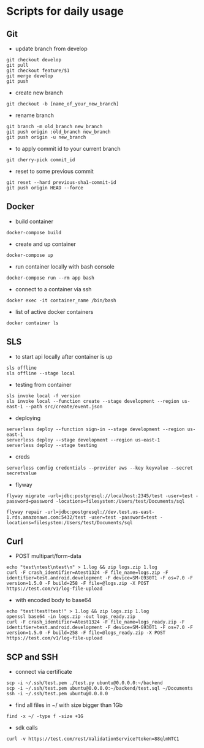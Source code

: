 # Scripts for daily usage


## Git
- update branch from develop
```
git checkout develop
git pull
git checkout feature/$1
git merge develop 
git push
```

- create new branch
```
git checkout -b [name_of_your_new_branch]
```

- rename branch
```
git branch -m old_branch new_branch
git push origin :old_branch new_branch
git push origin -u new_branch
```

- to apply commit id to your current branch
```
git cherry-pick commit_id
```

- reset to some previous commit
```
git reset --hard previous-sha1-commit-id
git push origin HEAD --force
```


## Docker
- build container
```
docker-compose build
```

- create and up container
```
docker-compose up
```

- run container locally with bash console
```
docker-compose run --rm app bash
```

- connect to a container via ssh
```
docker exec -it container_name /bin/bash
```

- list of active docker containers
```
docker container ls
```


## SLS
- to start api locally after container is up
```
sls offline
sls offline --stage local
```

- testing from container
```
sls invoke local -f version
sls invoke local --function create --stage development --region us-east-1 --path src/create/event.json
```

- deploying
```
serverless deploy --function sign-in --stage development --region us-east-1
serverless deploy --stage development --region us-east-1
serverless deploy --stage testing
```

- creds
```
serverless config credentials --provider aws --key keyvalue --secret secretvalue
```

- flyway
```
flyway migrate -url=jdbc:postgresql://localhost:2345/test -user=test -password=password -locations=filesystem:/Users/test/Documents/sql

flyway repair -url=jdbc:postgresql://dev.test.us-east-1.rds.amazonaws.com:5432/test -user=test -password=test -locations=filesystem:/Users/test/Documents/sql
```

## Curl
- POST multipart/form-data
```
echo "test\ntest\ntest\n" > 1.log && zip logs.zip 1.log
curl -F crash_identifier=Atest1324 -F file_name=logs.zip -F identifier=test.android.development -F device=SM-G930T1 -F os=7.0 -F version=1.5.0 -F build=258 -F file=@logs.zip -X POST https://test.com/v1/log-file-upload
```

- with encoded body to base64
```
echo "test!test!test!" > 1.log && zip logs.zip 1.log
openssl base64 -in logs.zip -out logs_ready.zip
curl -F crash_identifier=Atest1324 -F file_name=logs_ready.zip -F identifier=test.android.development -F device=SM-G930T1 -F os=7.0 -F version=1.5.0 -F build=258 -F file=@logs_ready.zip -X POST https://test.com/v1/log-file-upload
```

## SCP and SSH
- connect via certificate
```
scp -i ~/.ssh/test.pem ./test.py ubuntu@0.0.0.0:~/backend
scp -i ~/.ssh/test.pem ubuntu@0.0.0.0:~/backend/test.sql ~/Documents
ssh -i ~/.ssh/test.pem ubuntu@0.0.0.0
```

- find all files in ~/ with size bigger than 1Gb
```
find -x ~/ -type f -size +1G
```

- sdk calls
```
curl -v https://test.com/rest/ValidationService?token=88qlmNTC1
```

